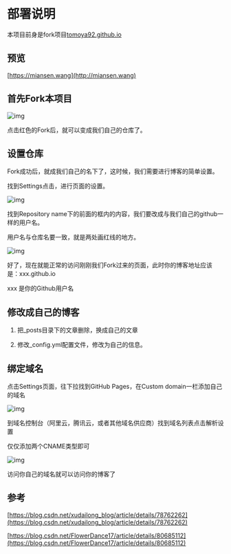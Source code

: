 # 部署说明

本项目前身是fork项目[tomoya92.github.io](https://github.com/tomoya92/tomoya92.github.io)

## 预览

[https://miansen.wang](http://miansen.wang)

## 首先Fork本项目

![img](https://i.loli.net/2018/10/12/5bc0ac25d82ea.jpg)

点击红色的Fork后，就可以变成我们自己的仓库了。

## 设置仓库

Fork成功后，就成我们自己的名下了，这时候，我们需要进行博客的简单设置。

找到Settings点击，进行页面的设置。

![img](https://i.loli.net/2018/10/12/5bc0ac953a769.jpg)

找到Repository name下的前面的框内的内容，我们要改成与我们自己的github一样的用户名。

用户名与仓库名要一致，就是两处画红线的地方。

![img](https://i.loli.net/2018/10/12/5bc0ad134058c.jpg)

好了，现在就能正常的访问刚刚我们Fork过来的页面，此时你的博客地址应该是：xxx.github.io

xxx 是你的Github用户名

## 修改成自己的博客

1. 把_posts目录下的文章删除，换成自己的文章

2. 修改_config.yml配置文件，修改为自己的信息。

## 绑定域名

点击Settings页面，往下拉找到GitHub Pages，在Custom domain一栏添加自己的域名

![img](https://i.loli.net/2018/10/12/5bc0ae6cb97f4.jpg)

到域名控制台（阿里云，腾讯云，或者其他域名供应商）找到域名列表点击解析设置

仅仅添加两个CNAME类型即可

![img](https://i.loli.net/2018/10/12/5bc0aec723134.jpg)

访问你自己的域名就可以访问你的博客了

## 参考

[https://blog.csdn.net/xudailong_blog/article/details/78762262](https://blog.csdn.net/xudailong_blog/article/details/78762262)

[https://blog.csdn.net/FlowerDance17/article/details/80685112](https://blog.csdn.net/FlowerDance17/article/details/80685112)